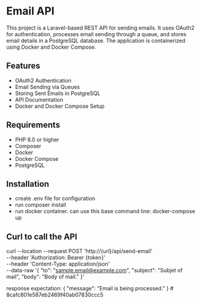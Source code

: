 # Email API

This project is a Laravel-based REST API for sending emails. It uses OAuth2 for authentication, processes email sending through a queue, and stores email details in a PostgreSQL database. The application is containerized using Docker and Docker Compose.

## Features

- OAuth2 Authentication
- Email Sending via Queues
- Storing Sent Emails in PostgreSQL
- API Documentation
- Docker and Docker Compose Setup

## Requirements

- PHP 8.0 or higher
- Composer
- Docker
- Docker Compose
- PostgreSQL

## Installation
- create .env file for configuration
- run composer install
- run docker container.
    can use this base command line: docker-compose up

## Curl to call the API
curl --location --request POST 'http://{url}/api/send-email' \
--header 'Authorization: Bearer {token}' \
--header 'Content-Type: application/json' \
--data-raw '{
  "to": "sample.email@example.com",
  "subject": "Subjet of mail",
  "body": "Body of mail."
}'

response expectation:
{
  "message": "Email is being processed."
}
#   8 c a f c 8 0 1 e 5 8 7 e b 2 4 6 9 f 4 0 a b 0 7 8 3 0 c c c 5  
 